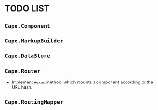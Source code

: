 # TODO LIST

## `Cape.Component`

## `Cape.MarkupBuilder`

## `Cape.DataStore`

## `Cape.Router`

* Implement `#exec` method, which mounts a component according to the URL hash.

## `Cape.RoutingMapper`
